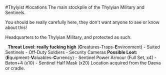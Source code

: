 #Thylyist  #locations 
The main stockpile of the Thylyian Military and Sentinels.

You should be really carefully here, they don't want anyone to see or know about this!

Headquarters to the Thylyian Military, and protected as such. 


 
**Threat Level: really fucking high**
	(**C**reatures-Traps-**E**nvironment)
		-   Suited Sentinels
		-   Off-Duty Soldiers
		-   Security Cameras
	**Possible Loot:**
		(**E**quipment-**V**aluables-**C**urrency)
			-   Sentinel Power Armour (Full Set, x4)
			-   Baton+4 (x10)
			-   Sentinel Half Mask (x20)
Location acquired from the Daeva or cradle.
